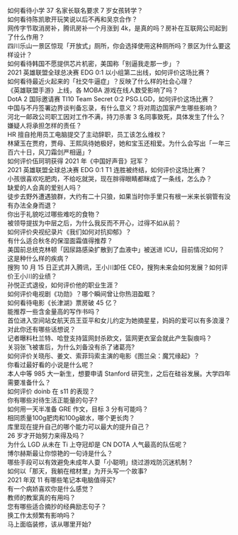 如何看待小学 37 名家长联名要求 7 岁女孩转学？  
如何看待陈凯歌开玩笑说以后不再和吴京合作？  
网传字节取消房补，腾讯房补一个月涨到 4k，是真的吗？房补在互联网公司起到了什么作用？  
四川乐山一景区惊现「开放式」厕所，你会选择使用这种厕所吗？景区为什么要这样设计？  
如何看待韩国不愿提供芯片机密，美国称「别逼我走那一步」？  
2021 英雄联盟全球总决赛 EDG 0:1 以小组第二出线，如何评价这场比赛？  
如何看待最近火起来的「社交牛逼症」？反映了什么样的社会心理？  
《英雄联盟手游》上线，各 MOBA 游戏在线人数受影响了吗？  
DotA 2 国际邀请赛 TI10 Team Secret 0:2 PSG.LGD，如何评价这场比赛？  
中国与不丹签署边界谈判备忘录，有什么意义？将对周边国家产生哪些影响？  
河北一邮政公司职工因对工作不满，持刀杀害 3 名同事致死，具体发生了什么？嫌疑人将承担怎样的责任？  
HR 擅自抢用员工电脑提交了主动辞职，员工该怎么维权？  
林黛玉在贾府，贾母、王熙凤待她极好，她和宝玉还相爱。为什么会写出「一年三百六十日，风刀霜剑严相逼」?  
如何评价伍珂玥获得 2021 年《中国好声音》冠军？  
2021 英雄联盟全球总决赛 EDG 0:1 T1 连胜被终结，如何评价这场比赛？  
小孩很喜欢吃肥肉，不给吃就哭，现在胖得眼睛都眯成了一条线，怎么办？  
缺爱的人会真的爱别人吗？  
徒步去野外遭遇狼群，大约有二十只狼，如果当时你手里只有根一米来长钢管有没有办法全身而退？  
你出于礼貌吃过哪些难吃的食物？  
被领导提拔为中层之后，为什么我反而不开心，过得不如从前？  
如何评价央视纪录片《我们如何对抗抑郁》？  
有什么适合秋冬的保湿面霜值得推荐？  
美国前总统克林顿「因尿路感染扩散到了血液中」被送进 ICU，目前情况如何？这是种什么样的疾病？  
搜狗 10 月 15 日正式并入腾讯，王小川卸任 CEO，搜狗未来会如何发展？如何评价王小川的业绩？  
孙悦正式退役，如何评价他的职业生涯？  
如何评价电视剧《功勋》？哪个瞬间曾让你热泪盈眶？  
如何看待电影《长津湖》票房破 45 亿？  
能推荐一些含金量高的写作书吗？  
首位进入空间站女航天员王亚平和女儿约定为她摘星星，妈妈的爱可以有多浪漫？对此你还有哪些话想说？  
记者曝料杜兰特、哈登支持篮网封杀欧文，篮网更衣室会就此产生裂痕吗？  
关羽张飞被害后，为什么刘备没有杀了诸葛亮?  
如何评价关晓彤、姜文、索菲玛索主演的电影《图兰朵：魔咒缘起》？  
你看过最好看的小说是什么呢？  
本人中等 985 大一新生，想要申请 Stanford 研究生，之后在硅谷发展。大学四年需要准备什么？  
如何评价 doinb 在 s11 的表现？  
你有哪些对待生活正能量的句子?  
如何用一天半准备 GRE 作文，目标 3 分有可能吗？  
相同质量100g肥肉和100g碳水，哪个更长肉？  
库里现在提升自己的哪个能力可以最大的提升自己？  
26 岁才开始努力来得及吗？  
为什么 LGD 从未在 Ti 上夺冠却是 CN DOTA 人气最高的队伍呢？  
博尔赫斯最让你惊艳的一句诗是什么？  
哪些手段可以有效避免未成年人耍「小聪明」绕过游戏防沉迷机制？  
如何以「那天，我躺在棺材里」为开头写一个故事?  
2021 年双 11 有哪些笔记本电脑值得买?  
有一个病娇喜欢你是什么感觉？  
教师的教案真的有用吗？  
您有哪些适合摘抄的经典励志句子？  
换工作太频繁有影响吗？  
马上面临装修，该从哪里开始?  
